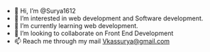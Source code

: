 - 👋 Hi, I’m @Surya1612
- 👀 I’m interested in web development and Software development.
- 🌱 I’m currently learning web development.
- 💞️ I’m looking to collaborate on Front End Development
- 📫 Reach me through my mail Vkassurya@gmail.com

<!---
Surya1612/Surya1612 is a ✨ special ✨ repository because its `README.md` (this file) appears on your GitHub profile.
You can click the Preview link to take a look at your changes.
--->

